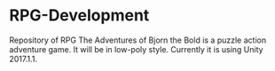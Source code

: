 # RPG-Development
Repository of RPG
The Adventures of Bjorn the Bold is a puzzle action adventure game. It will be in low-poly style. Currently it is using Unity 2017.1.1.
